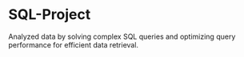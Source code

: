 # SQL-Project
Analyzed data by solving complex SQL queries and optimizing query performance for efficient data retrieval.
